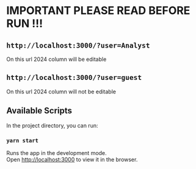 # IMPORTANT PLEASE READ BEFORE RUN !!!

## `http://localhost:3000/?user=Analyst`

On this url 2024 column will be editable

## `http://localhost:3000/?user=guest`

On this url 2024 column will not be editable



## Available Scripts

In the project directory, you can run:

### `yarn start`

Runs the app in the development mode.\
Open [http://localhost:3000](http://localhost:3000) to view it in the browser.
